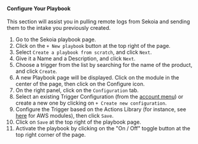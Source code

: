 #### Configure Your Playbook

This section will assist you in pulling remote logs from Sekoia and sending them to the intake you previously created.

1. Go to the Sekoia playbook page.
2. Click on the `+ New playbook` button at the top right of the page.
3. Select `Create a playbook from scratch`, and click `Next`.
4. Give it a Name and a Description, and click `Next`.
5. Choose a trigger from the list by searching for the name of the product, and click `Create`.
6. A new Playbook page will be displayed. Click on the module in the center of the page, then click on the Configure icon.
7. On the right panel, click on the `Configuration` tab.
8. Select an existing Trigger Configuration (from the [account menu](/xdr/features/automate/manage-accounts/)) or create a new one by clicking on `+ Create new configuration`.
9. Configure the Trigger based on the Actions Library (for instance, see [here](/integration/action_library/cloud_providers/aws/) for AWS modules), then click `Save`.
10. Click on `Save` at the top right of the playbook page.
11. Activate the playbook by clicking on the "On / Off" toggle button at the top right corner of the page.
